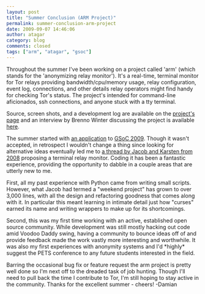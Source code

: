 ```yaml
---
layout: post
title: "Summer Conclusion (ARM Project)"
permalink: summer-conclusion-arm-project
date: 2009-09-07 14:46:06
author: atagar
category: blog
comments: closed
tags: ["arm", "atagar", "gsoc"]
---
```


Throughout the summer I've been working on a project called 'arm' (which stands for the 'anonymizing relay monitor'). It's a real-time, terminal monitor for Tor relays providing bandwidth/cpu/memory usage, relay configuration, event log, connections, and other details relay operators might find handy for checking Tor's status. The project's intended for command-line aficionados, ssh connections, and anyone stuck with a tty terminal.

Source, screen shots, and a development log are available on the [project's page](http://www.atagar.com/arm) and an interview by Brenno Winter discussing the project is available [here](http://www.atagar.com/arm/HFM_INT_0001.mp3).

<!-- more -->

The summer started with [an application](http://www.atagar.com/misc/gsocBlog09/) to [GSoC 2009](http://socghop.appspot.com/). Though it wasn't accepted, in retrospect I wouldn't change a thing since looking for alternative ideas eventually led me to [a thread by Jacob and Karsten from 2008](http://archives.seul.org/or/dev/Jan-2008/msg00005.html) proposing a terminal relay monitor. Coding it has been a fantastic experience, providing the opportunity to dabble in a couple areas that are utterly new to me.

First, all my past experience with Python came from writing small scripts. However, what Jacob had termed a "weekend project" has grown to over 3,000 lines, with all the design and refactoring goodness that comes along with it. In particular this meant learning in intimate detail just how "curses" earned its name and writing wrappers to make up for its shortcomings.

Second, this was my first time working with an active, established open source community. While development was still mostly hacking out code amid Voodoo Daddy swing, having a community to bounce ideas off of and provide feedback made the work vastly more interesting and worthwhile. It was also my first experiences with anonymity systems and I'd \*highly\* suggest the PETS conference to any future students interested in the field.

Barring the occasional bug fix or feature request the arm project is pretty well done so I'm next off to the dreaded task of job hunting. Though I'll need to pull back the time I contribute to Tor, I'm still hoping to stay active in the community. Thanks for the excellent summer - cheers! -Damian
